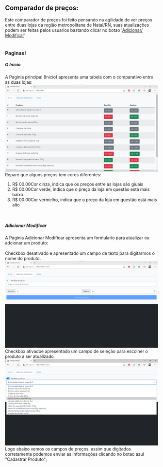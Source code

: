 <h2>Comparador de preços:</h2>
<p>Este comparador de preços foi feito pensando na agilidade de ver preços
entre duas lojas da região metropolitana de Natal/RN, suas atualizações podem
ser feitas pelos usuarios bastando clicar no botao '<a href="/modifier">Adicionar/ Modificar</a>'<br />
<br />
</p>
<h3>Paginas!</h3>
<h5>O Inicio</h5>
<p>A Paginia principal (Inicio) apresenta uma tabela com o comparativo entre as duas lojas:<br/>
<img src="/public/index.png" class="img-thumbnail"><br/>Repare que alguns preços tem cores diferentes:<br/>
<ol class="list-group">
<li class="list-group-item"><span class="btn btn-secondary">R$ 00.00</span>Cor cinza, indica que os preços entre as lojas são giuais</li>
<li class="list-group-item"><span class="btn btn-success">R$ 00.00</span>Cor verde, indica que o preço da loja em questão está mais baixo</li>
<li class="list-group-item"><span class="btn btn-danger">R$ 00.00</span>Cor vermelho, indica que o preço da loja em questão está mais alto</li>
</ol>
</p>
<br />
<h5>Adicionar Modificar</h5>
<p>A Paginia Adicionar Modificar apresenta um formulario para atualizar ou adcionar um produto:<br/><br/>
Checkbox desativado e apresentado um campo de texto para digitarmos o nome do produto.
<img src="/public/adcionar.png" class="img-thumbnail">
Checkbox ativadoe apresentado um campo de seleção para escolher o produto a ser atualizado.
<img src="/public/atualizar.png" class="img-thumbnail">
Logo abaixo vemos os campos de preços, assim que digitados corretamente podemos enviar as informações clicando
no botao azul "Cadastrar Produto";
</p>
<br />
